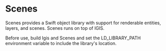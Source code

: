 # Scenes


Scenes provides a Swift object library with support for renderable entities, layers, and scenes.  Scenes runs on top of IGIS.

Before use, build Igis and Scenes and set the LD_LIBRARY_PATH environment variable to include the library's location.



